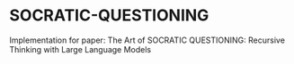 # SOCRATIC-QUESTIONING
Implementation for paper: The Art of SOCRATIC QUESTIONING: Recursive Thinking with Large Language Models
